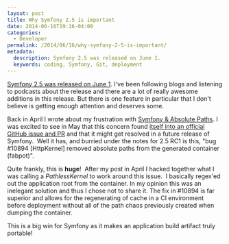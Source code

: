 ```yaml
---
layout: post
title: Why Symfony 2.5 is important
date: 2014-06-16T19:16-04:00
categories:
  - Developer
permalink: /2014/06/16/why-symfony-2-5-is-important/
metadata:
  description: Symfony 2.5 was released on June 1.
  keywords: coding, Symfony, Git, deployment
---
```

[Symfony 2.5 was released on June 1](http://symfony.com/blog/symfony-2-5-0-released). I've been following blogs and listening to podcasts about the release and there are a lot of really awesome additions in this release. But there is one feature in particular that I don't believe is getting enough attention and deserves some.

Back in April I wrote about my frustration with [Symfony & Absolute Paths](/2014/04/13/symfony-and-absolute-paths/). I was excited to see in May that this concern found [itself into an official GitHub issue and PR](https://github.com/symfony/symfony/pull/10894) and that it might get resolved in a future release of Symfony.  Well it has, and burried under the notes for 2.5 RC1 is this, "bug #10894 \[HttpKernel\] removed absolute paths from the generated container (fabpot)".

Quite frankly, this is **huge**!  After my post in April I hacked together what I was calling a _PathlessKernel_ to work around this issue.  I basically regex'ed out the application root from the container. In my opinion this was an inelegant solution and thus I chose not to share it. The fix in #10894 is far superior and allows for the regenerating of cache in a CI environment before deployment without all of the path chaos previously created when dumping the container.

This is a big win for Symfony as it makes an application build artifact truly portable!
